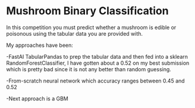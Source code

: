 # Mushroom Binary Classification

In this competition you must predict whether a mushroom is edible or poisonous using the tabular data
you are provided with.

My approaches have been:

  -FastAI TabularPandas to prep the tabular data and then fed into a sklearn RandomForestClassifier, I
   have gotten about a 0.52 on my best submission which is pretty bad since it is not any better than
   random guessing.
   
  -From-scratch neural network which accuracy ranges between 0.45 and 0.52
  
  -Next approach is a GBM
  
